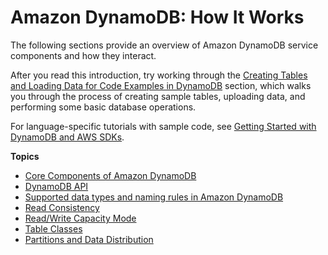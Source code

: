 # Amazon DynamoDB: How It Works<a name="HowItWorks"></a>

The following sections provide an overview of Amazon DynamoDB service components and how they interact\.

After you read this introduction, try working through the [Creating Tables and Loading Data for Code Examples in DynamoDB](SampleData.md) section, which walks you through the process of creating sample tables, uploading data, and performing some basic database operations\. 

For language\-specific tutorials with sample code, see [Getting Started with DynamoDB and AWS SDKs](GettingStarted.md)\.

**Topics**
+ [Core Components of Amazon DynamoDB](HowItWorks.CoreComponents.md)
+ [DynamoDB API](HowItWorks.API.md)
+ [Supported data types and naming rules in Amazon DynamoDB](HowItWorks.NamingRulesDataTypes.md)
+ [Read Consistency](HowItWorks.ReadConsistency.md)
+ [Read/Write Capacity Mode](HowItWorks.ReadWriteCapacityMode.md)
+ [Table Classes](HowItWorks.TableClasses.md)
+ [Partitions and Data Distribution](HowItWorks.Partitions.md)